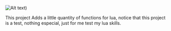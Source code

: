 ![Alt text](https://github.com/CaioNegreiros/Plus-Functions-Lua/blob/main/PlusFunctionsLua.png))

This project Adds a little quantity of functions for lua, notice that this project is a test, nothing especial, just for me test my lua skills.
